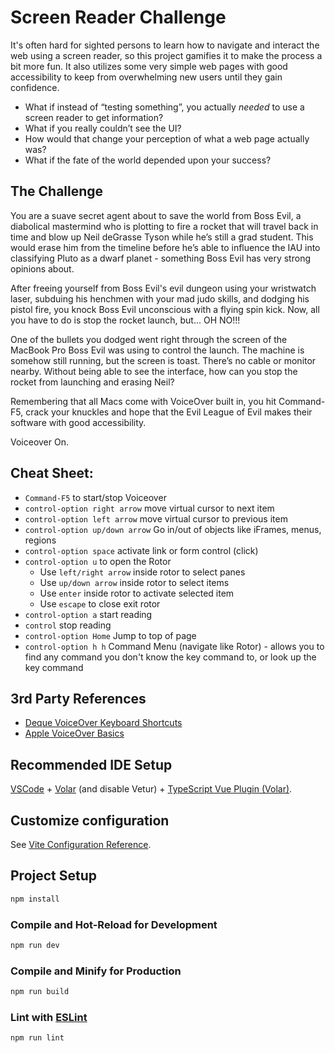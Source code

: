 # Screen Reader Challenge

It's often hard for sighted persons to learn how to navigate and interact the web using a screen reader, so this project gamifies it to make the process a bit more fun. It also utilizes some very simple web pages with good accessibility to keep from overwhelming new users until they gain confidence.

- What if instead of “testing something”, you actually _needed_ to use a screen reader to get information?
- What if you really couldn’t see the UI?
- How would that change your perception of what a web page actually was?
- What if the fate of the world depended upon your success?

## The Challenge

You are a suave secret agent about to save the world from Boss Evil, a diabolical mastermind who is plotting to fire a rocket that will travel back in time and blow up Neil deGrasse Tyson while he’s still a grad student. This would erase him from the timeline before he’s able to influence the IAU into classifying Pluto as a dwarf planet - something Boss Evil has very strong opinions about.

After freeing yourself from Boss Evil's evil dungeon using your wristwatch laser, subduing his henchmen with your mad judo skills, and dodging his pistol fire, you knock Boss Evil unconscious with a flying spin kick. Now, all you have to do is stop the rocket launch, but... OH NO!!!

One of the bullets you dodged went right through the screen of the MacBook Pro Boss Evil was using to control the launch. The machine is somehow still running, but the screen is toast. There’s no cable or monitor nearby. Without being able to see the interface, how can you stop the rocket from launching and erasing Neil?

Remembering that all Macs come with VoiceOver built in, you hit Command-F5, crack your knuckles and hope that the Evil League of Evil makes their software with good accessibility.

Voiceover On.

## Cheat Sheet:

- `Command-F5` to start/stop Voiceover
- `control-option right arrow` move virtual cursor to next item
- `control-option left arrow` move virtual cursor to previous item
- `control-option up/down arrow` Go in/out of objects like iFrames, menus, regions
- `control-option space` activate link or form control (click)
- `control-option u` to open the Rotor
  - Use `left/right arrow` inside rotor to select panes
  - Use `up/down arrow` inside rotor to select items
  - Use `enter` inside rotor to activate selected item
  - Use `escape` to close exit rotor
- `control-option a` start reading
- `control` stop reading
- `control-option Home` Jump to top of page
- `control-option h h` Command Menu (navigate like Rotor) - allows you to find any command you don't know the key command to, or look up the key command

## 3rd Party References

- [Deque VoiceOver Keyboard Shortcuts](https://dequeuniversity.com/screenreaders/voiceover-keyboard-shortcuts#vo-mac-basics)
- [Apple VoiceOver Basics](https://www.apple.com/voiceover/info/guide/_1124.html)

## Recommended IDE Setup

[VSCode](https://code.visualstudio.com/) + [Volar](https://marketplace.visualstudio.com/items?itemName=Vue.volar) (and disable Vetur) + [TypeScript Vue Plugin (Volar)](https://marketplace.visualstudio.com/items?itemName=Vue.vscode-typescript-vue-plugin).

## Customize configuration

See [Vite Configuration Reference](https://vitejs.dev/config/).

## Project Setup

```sh
npm install
```

### Compile and Hot-Reload for Development

```sh
npm run dev
```

### Compile and Minify for Production

```sh
npm run build
```

### Lint with [ESLint](https://eslint.org/)

```sh
npm run lint
```
